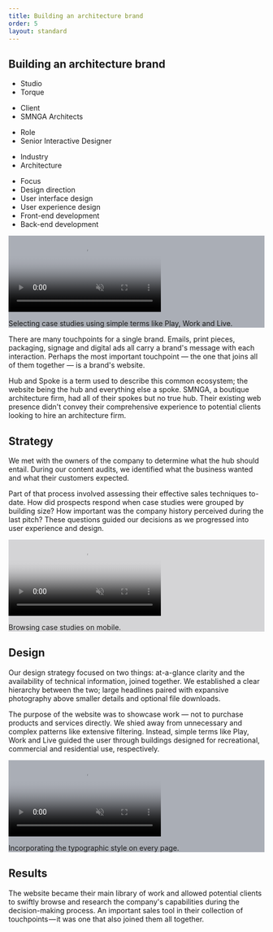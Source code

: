 ```yaml
---
title: Building an architecture brand
order: 5
layout: standard
---
```

<section>
  <div class="title">
    <div>
    <h1>Building an architecture brand</h1>
    </div>
    <div>
      <div class="detail-section">
        <div>
          <ul class="detail">
            <li class="detail">Studio</li>
            <li class="detail-muted">Torque</li>
          </ul>
          <ul class="detail">
            <li class="detail">Client</li>
            <li class="detail-muted">SMNGA Architects</li>
          </ul>
          <ul class="detail">
            <li class="detail">Role</li>
            <li class="detail-muted">Senior Interactive Designer</li>
          </ul>
          <ul class="detail">
            <li class="detail">Industry</li>
            <li class="detail-muted">Architecture</li>
          </ul>
        </div>
        <div>
        <ul class="detail">
          <li class="detail">Focus</li>
          <li class="detail-muted">Design direction</li>
          <li class="detail-muted">User interface design</li>
          <li class="detail-muted">User experience design</li>
          <li class="detail-muted">Front-end development</li>
          <li class="detail-muted">Back-end development</li>
        </ul>
        </div>
      </div>
    </div>
  </div>
</section>



<section>
  <div class="video-desktop video-background" style="background-color:#aaaeb6;">
    <video autoplay loop muted playsinline poster="https://res.cloudinary.com/benludwig/image/upload/f_auto,q_auto:best/v1578688255/SMNGA1D_Frame_ndy771.png">
      <source src="https://res.cloudinary.com/benludwig/video/upload/vc_auto/v1578688359/SMNGA1D_ew87l0.mp4">
      <source src="https://res.cloudinary.com/benludwig/video/upload/vc_auto/v1578688359/SMNGA1D_ew87l0.webm" type="video/webm">
      Your browser does not support the video tag.
    </video>
    <p class="caption">Selecting case studies using simple terms like Play, Work and Live.</p>
  </div>
</section>

<section>
  <div class="type-column">
  <p>There are many touchpoints for a single brand. Emails, print pieces, packaging, signage and digital ads all carry a brand's message with each interaction. Perhaps the most important touchpoint &#8212; the one that joins all of them together &#8212; is a brand's website.</p>
  <p>Hub and Spoke is a term used to describe this common ecosystem; the website being the hub and everything else a spoke. SMNGA, a boutique architecture firm, had all of their spokes but no true hub. Their existing web presence didn't convey their comprehensive experience to potential clients looking to hire an architecture firm.</p>
  </div>

  <div class="type-column">
  <h2>Strategy</h2>
  <p>We met with the owners of the company to determine what the hub should entail. During our content audits, we identified what the business wanted and what their customers expected.</p>
  <p>Part of that process involved assessing their effective sales techniques to-date. How did prospects respond when case studies were grouped by building size? How important was the company history perceived during the last pitch? These questions guided our decisions as we progressed into user experience and design.</p>
  </div>
</section>

<section>
  <div class="video-mobile video-background" style="background-color:#d4d4d6;">
    <video autoplay loop muted playsinline poster="https://res.cloudinary.com/benludwig/image/upload/f_auto,q_auto:best/v1577999883/SMNGA2B_Frame_djjbyy.png">
      <source src="https://res.cloudinary.com/benludwig/video/upload/vc_auto/v1577999906/SMNGA2B_mxadia.mp4">
      <source src="https://res.cloudinary.com/benludwig/video/upload/vc_auto/v1577999906/SMNGA2B_mxadia.webm" type="video/webm">
      Your browser does not support the video tag.
    </video>
    <p class="caption">Browsing case studies on mobile.</p>
  </div>
</section>

<section>
  <div class="type-column">
  <h2>Design</h2>
  <p>Our design strategy focused on two things: at-a-glance clarity and the availability of technical information, joined together. We established a clear hierarchy between the two; large headlines paired with expansive photography above smaller details and optional file downloads.</p>
  <p>The purpose of the website was to showcase work &#8212; not to purchase products and services directly. We shied away from unnecessary and complex patterns like extensive filtering. Instead, simple terms like Play, Work and Live guided the user through buildings designed for recreational, commercial and residential use, respectively.</p>
  </div>
</section>

<section>
  <div class="video-desktop video-background" style="background-color:#aaaeb6;">
    <video autoplay loop muted playsinline poster="https://res.cloudinary.com/benludwig/image/upload/f_auto,q_auto:best/v1578689899/SMNGA1E_Frame_prdmky.png">
      <source src="https://res.cloudinary.com/benludwig/video/upload/vc_auto/v1578689919/SMNGA1E_ruerga.mp4">
      <source src="https://res.cloudinary.com/benludwig/video/upload/vc_auto/v1578689919/SMNGA1E_ruerga.webm" type="video/webm">
      Your browser does not support the video tag.
    </video>
    <p class="caption">Incorporating the typographic style on every page.</p>
  </div>
</section>

<section>
  <div class="type-column">
  <h2>Results</h2>
  <p>The website became their main library of work and allowed potential clients to swiftly browse and research the company's capabilities during the decision-making process. An important sales tool in their collection of touchpoints &#8212; it was one that also joined them all together.</p>
  </div>
</section>
